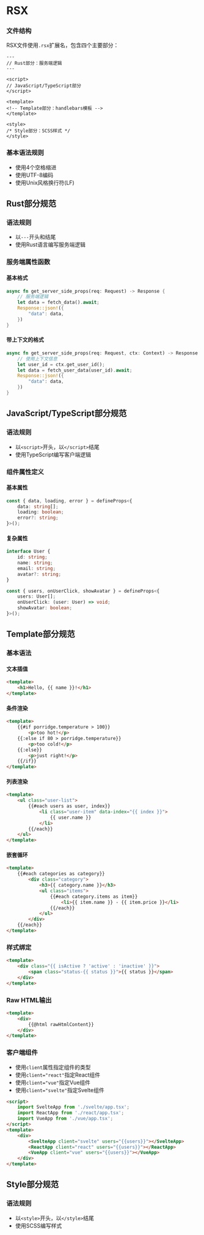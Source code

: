 # RSX

### 文件结构

RSX文件使用`.rsx`扩展名，包含四个主要部分：

```rsx
---
// Rust部分：服务端逻辑
---

<script>
// JavaScript/TypeScript部分
</script>

<template>
<!-- Template部分：handlebars模板 -->
</template>

<style>
/* Style部分：SCSS样式 */
</style>
```

### 基本语法规则

- 使用4个空格缩进
- 使用UTF-8编码
- 使用Unix风格换行符(LF)

## Rust部分规范

### 语法规则

- 以`---`开头和结尾
- 使用Rust语言编写服务端逻辑

### 服务端属性函数

#### 基本格式

```rust
async fn get_server_side_props(req: Request) -> Response {
    // 服务端逻辑
    let data = fetch_data().await;
    Response::json!({
        "data": data,
    })
}
```

#### 带上下文的格式

```rust
async fn get_server_side_props(req: Request, ctx: Context) -> Response {
    // 使用上下文信息
    let user_id = ctx.get_user_id();
    let data = fetch_user_data(user_id).await;
    Response::json!({
        "data": data,
    })
}
```

## JavaScript/TypeScript部分规范

### 语法规则

- 以`<script>`开头，以`</script>`结尾
- 使用TypeScript编写客户端逻辑

### 组件属性定义

#### 基本属性

```typescript
const { data, loading, error } = defineProps<{
    data: string[];
    loading: boolean;
    error?: string;
}>();
```

#### 复杂属性

```typescript
interface User {
    id: string;
    name: string;
    email: string;
    avatar?: string;
}

const { users, onUserClick, showAvatar } = defineProps<{
    users: User[];
    onUserClick: (user: User) => void;
    showAvatar: boolean;
}>();
```

## Template部分规范

### 基本语法

#### 文本插值

```html
<template>
    <h1>Hello, {{ name }}!</h1>
</template>
```

#### 条件渲染

```html
<template>
    {{#if porridge.temperature > 100}}
        <p>too hot!</p>
    {{:else if 80 > porridge.temperature}}
        <p>too cold!</p>
    {{:else}}
        <p>just right!</p>
    {{/if}}
</template>
```

#### 列表渲染

```html
<template>
    <ul class="user-list">
        {{#each users as user, index}}
            <li class="user-item" data-index="{{ index }}">
                {{ user.name }}
            </li>
        {{/each}}
    </ul>
</template>
```

#### 嵌套循环

```html
<template>
    {{#each categories as category}}
        <div class="category">
            <h3>{{ category.name }}</h3>
            <ul class="items">
                {{#each category.items as item}}
                    <li>{{ item.name }} - {{ item.price }}</li>
                {{/each}}
            </ul>
        </div>
    {{/each}}
</template>
```

### 样式绑定

```html
<template>
    <div class="{{ isActive ? 'active' : 'inactive' }}">
        <span class="status-{{ status }}">{{ status }}</span>
    </div>
</template>
```

### Raw HTML输出

```html
<template>
    <div>
        {{@html rawHtmlContent}}
    </div>
</template>
```

### 客户端组件

- 使用`client`属性指定组件的类型
- 使用`client="react"`指定React组件
- 使用`client="vue"`指定Vue组件
- 使用`client="svelte"`指定Svelte组件

```html
<script>
    import SvelteApp from './svelte/app.tsx';
    import ReactApp from './react/app.tsx';
    import VueApp from './vue/app.tsx';
</script>
<template>
    <div>
        <SvelteApp client="svelte" users="{{users}}"></SvelteApp>
        <ReactApp client="react" users="{{users}}"></ReactApp>
        <VueApp client="vue" users="{{users}}"></VueApp>
    </div>
</template>
```

## Style部分规范

### 语法规则

- 以`<style>`开头，以`</style>`结尾
- 使用SCSS编写样式
